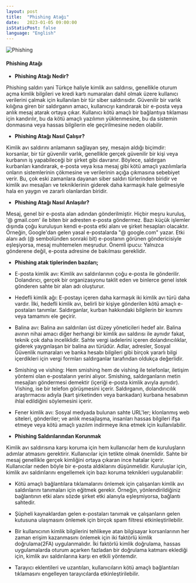 ```yaml
---
layout: post
title:  "Phishing Atağı"
date:   2023-01-05 09:00:00
isStaticPost: false
language: "English"
---
```


![Phishing](/TR7-Website/11.jpeg)

#### **Phishing Atağı**

- **Phishing Atağı Nedir?**

Phishing saldırı yani Türkçe haliyle kimlik avı saldırısı, genellikle oturum açma kimlik bilgileri ve kredi kartı numaraları dahil olmak üzere kullanıcı verilerini çalmak için kullanılan bir tür siber saldırısıdır. Güvenilir bir varlık kılığına giren bir saldırganın amacı, kullanıcıyı kandırarak bir e-posta veya anlık mesaj atarak ortaya çıkar. Kullanıcı kötü amaçlı bir bağlantıya tıklaması için kandırılır, bu da kötü amaçlı yazılımın yüklenmesine, bu da sistemin donmasına veya hassas bilgilerin ele geçirilmesine neden olabilir.

- **Phishing Atağı Nasıl Çalışır?**

Kimlik avı saldırını anlamanın sağlayan şey, mesajın aldığı biçimdir: korsanlar, bir tür güvenilir varlık, genellikle gerçek güvenilir bir kişi veya kurbanın iş yapabileceği bir şirket gibi davranır. Böylece, saldırgan kurbanları kandırarak, e-posta veya kısa mesaj gibi kötü amaçlı yazılımlarla onların sistemlerinin çökmesine ve verilerinin açığa çıkmasına sebebiyet verir. Bu, çok eski zamanlara dayanan siber saldırı türlerinden biridir ve kimlik avı mesajları ve tekniklerinin giderek daha karmaşık hale gelmesiyle hala en yaygın ve zararlı olanlardan biridir.

- **Phishing Atağı Nasıl Anlaşılır?**

Mesaj, genel bir e-posta alan adından gönderilmiştir. Hiçbir meşru kuruluş, '@ gmail.com' ile biten bir adresten e-posta göndermez. Bazı küçük işlemler dışında çoğu kuruluşun kendi e-posta etki alanı ve şirket hesapları olacaktır. Örneğin, Google'dan gelen yasal e-postalarda "@ google.com" yazar. Etki alanı adı (@ sembolünden sonraki bit) e-postanın görünen göndericisiyle eşleşiyorsa, mesaj muhtemelen meşrudur. Önemli ipucu: Yalnızca gönderene değil, e-posta adresine de bakılması gereklidir.

- **Phishing atak tiplerinden bazıları;**

- E-posta kimlik avı: Kimlik avı saldırılarının çoğu e-posta ile gönderilir. Dolandırıcı, gerçek bir organizasyonu taklit eden ve binlerce genel istek gönderen sahte bir alan adı oluşturur.

- Hedefli kimlik ağı: E-postayı içeren daha karmaşık iki kimlik avı türü daha vardır. İlki, hedefli kimlik avı, belirli bir kişiye gönderilen kötü amaçlı e-postaları tanımlar. Saldırganlar, kurban hakkındaki bilgilerin bir kısmını veya tamamını ele geçirir.

- Balina avı: Balina avı saldırıları üst düzey yöneticileri hedef alır. Balina avının nihai amacı diğer herhangi bir kimlik avı saldırısı ile aynıdır fakat, teknik çok daha inceliklidir. Sahte vergi iadelerini içeren dolandırıcılıklar, giderek yaygınlaşan bir balina avı türüdür. Adlar, adresler, Sosyal Güvenlik numaraları ve banka hesabı bilgileri gibi birçok yararlı bilgi içerdikleri için vergi formları saldırganlar tarafından oldukça değerlidir.

- Smishing ve vishing: Hem smishing hem de vishing ile telefonlar, iletişim yöntemi olan e-postaların yerini alıyor. Smishing, saldırganların metin mesajları göndermesi demektir (içeriği e-posta kimlik avıyla aynıdır). Vishing, ise bir telefon görüşmesini içerir. Saldırganın, dolandırıcılık araştırmacısı adıyla (kart şirketinden veya bankadan) kurbana hesabının ihlal edildiğini söylemesini içerir.

- Fener kimlik avı: Sosyal medyada bulunan sahte URL'ler; klonlanmış web siteleri, gönderiler; ve anlık mesajlaşma, insanları hassas bilgileri ifşa etmeye veya kötü amaçlı yazılım indirmeye ikna etmek için kullanılabilir.

- **Phishing Saldırılarından Korunmak**

Kimlik avı saldırısına karşı koruma için hem kullanıcılar hem de kuruluşların adımlar atmasını gerektirir. Kullanıcılar için tetikte olmak önemlidir. Sahte bir mesaj genellikle gerçek kimliğini ortaya çıkaran ince hatalar içerir. Kullanıcılar neden böyle bir e-posta aldıklarını düşünmelidir. Kuruluşlar için, kimlik avı saldırılarını engellemek için bazı koruma teknikleri uygulanabilir:

- Kötü amaçlı bağlantılara tıklamalarını önlemek için çalışanları kimlik avı saldırılarını tanımaları için eğitmek gerekir. Örneğin, yönlendirildiğiniz bağlantının etki alanı sözde şirket etki alanıyla eşleşmiyorsa, bağlantı sahtedir.

- Şüpheli kaynaklardan gelen e-postaları tanımak ve çalışanların gelen kutusuna ulaşmasını önlemek için birçok spam filtresi etkinleştirilebilir.

- Bir kullanıcının kimlik bilgilerini tehlikeye atan bilgisayar korsanlarının her zaman erişim kazanmasını önlemek için iki faktörlü kimlik doğrulama(2FA) uygulanmalıdır. İki faktörlü kimlik doğrulama, hassas uygulamalarda oturum açarken fazladan bir doğrulama katmanı eklediği için, kimlik avı saldırılarına karşı en etkili yöntemdir.

- Tarayıcı eklentileri ve uzantıları, kullanıcıların kötü amaçlı bağlantıları tıklamasını engelleyen tarayıcılarda etkinleştirilebilir.